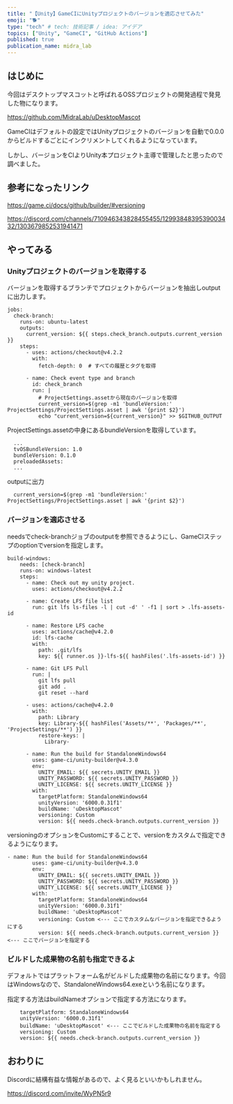 ```yaml
---
title: "【Unity】GameCIにUnityプロジェクトのバージョンを適応させてみた"
emoji: "🐕"
type: "tech" # tech: 技術記事 / idea: アイデア
topics: ["Unity", "GameCI", "GitHub Actions"]
published: true
publication_name: midra_lab
---
```


## はじめに
今回はデスクトップマスコットと呼ばれるOSSプロジェクトの開発過程で発見した物になります。

https://github.com/MidraLab/uDesktopMascot

GameCIはデフォルトの設定ではUnityプロジェクトのバージョンを自動で0.0.0からビルドするごとにインクリメントしてくれるようになっています。

しかし、バージョンをCIよりUnity本プロジェクト主導で管理したと思ったので調べました。

## 参考になったリンク

https://game.ci/docs/github/builder/#versioning

https://discord.com/channels/710946343828455455/1299384839539003432/1303679852531941471

## やってみる
### Unityプロジェクトのバージョンを取得する
バージョンを取得するブランチでプロジェクトからバージョンを抽出しoutputに出力します。
```
jobs:
  check-branch:
    runs-on: ubuntu-latest
    outputs:
      current_version: ${{ steps.check_branch.outputs.current_version }}
    steps:
      - uses: actions/checkout@v4.2.2
        with:
          fetch-depth: 0  # すべての履歴とタグを取得

      - name: Check event type and branch
        id: check_branch
        run: |
          # ProjectSettings.assetから現在のバージョンを取得
          current_version=$(grep -m1 'bundleVersion:' ProjectSettings/ProjectSettings.asset | awk '{print $2}')
          echo "current_version=${current_version}" >> $GITHUB_OUTPUT
```

ProjectSettings.assetの中身にあるbundleVersionを取得しています。
```
  ...
  tvOSBundleVersion: 1.0
  bundleVersion: 0.1.0
  preloadedAssets:
  ...
```

outputに出力
```
  current_version=$(grep -m1 'bundleVersion:' ProjectSettings/ProjectSettings.asset | awk '{print $2}')
```

### バージョンを適応させる
needsでcheck-branchジョブのoutputを参照できるようにし、GameCIステップのoptionでversionを指定します。
```
build-windows:
    needs: [check-branch]
    runs-on: windows-latest
    steps:
      - name: Check out my unity project.
        uses: actions/checkout@v4.2.2

      - name: Create LFS file list
        run: git lfs ls-files -l | cut -d' ' -f1 | sort > .lfs-assets-id

      - name: Restore LFS cache
        uses: actions/cache@v4.2.0
        id: lfs-cache
        with:
          path: .git/lfs
          key: ${{ runner.os }}-lfs-${{ hashFiles('.lfs-assets-id') }}

      - name: Git LFS Pull
        run: |
          git lfs pull
          git add .
          git reset --hard

      - uses: actions/cache@v4.2.0
        with:
          path: Library
          key: Library-${{ hashFiles('Assets/**', 'Packages/**', 'ProjectSettings/**') }}
          restore-keys: |
            Library-

      - name: Run the build for StandaloneWindows64
        uses: game-ci/unity-builder@v4.3.0
        env:
          UNITY_EMAIL: ${{ secrets.UNITY_EMAIL }}
          UNITY_PASSWORD: ${{ secrets.UNITY_PASSWORD }}
          UNITY_LICENSE: ${{ secrets.UNITY_LICENSE }}
        with:
          targetPlatform: StandaloneWindows64
          unityVersion: '6000.0.31f1'
          buildName: 'uDesktopMascot'
          versioning: Custom
          version: ${{ needs.check-branch.outputs.current_version }}
```

versioningのオプションをCustomにすることで、versionをカスタムで指定できるようになります。
```
- name: Run the build for StandaloneWindows64
        uses: game-ci/unity-builder@v4.3.0
        env:
          UNITY_EMAIL: ${{ secrets.UNITY_EMAIL }}
          UNITY_PASSWORD: ${{ secrets.UNITY_PASSWORD }}
          UNITY_LICENSE: ${{ secrets.UNITY_LICENSE }}
        with:
          targetPlatform: StandaloneWindows64
          unityVersion: '6000.0.31f1'
          buildName: 'uDesktopMascot'
          versioning: Custom <--- ここでカスタムなバージョンを指定できるようにする
          version: ${{ needs.check-branch.outputs.current_version }} <--- ここでバージョンを指定する
```

### ビルドした成果物の名前も指定できるよ
デフォルトではプラットフォーム名がビルドした成果物の名前になります。今回はWindowsなので、StandaloneWindows64.exeという名前になります。

指定する方法はbuildNameオプションで指定する方法になります。

```
    targetPlatform: StandaloneWindows64
    unityVersion: '6000.0.31f1'
    buildName: 'uDesktopMascot' <--- ここでビルドした成果物の名前を指定する
    versioning: Custom
    version: ${{ needs.check-branch.outputs.current_version }} 
```



## おわりに

Discordに結構有益な情報があるので、よく見るといいかもしれません。

https://discord.com/invite/WyPN5r9